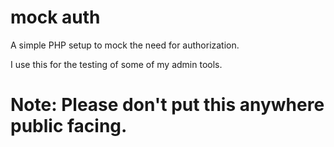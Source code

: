 # mock auth

A simple PHP setup to mock the need for authorization.

I use this for the testing of some of my admin tools. 

# Note: Please don't put this anywhere public facing.